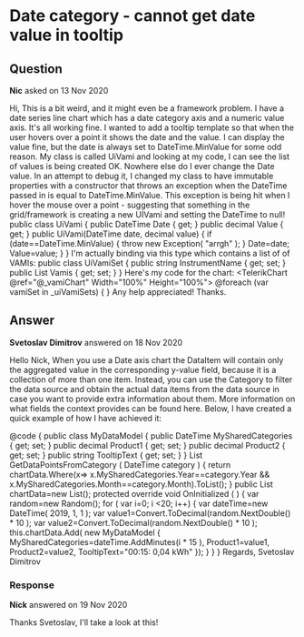 # Date category - cannot get date value in tooltip

## Question

**Nic** asked on 13 Nov 2020

Hi, This is a bit weird, and it might even be a framework problem. I have a date series line chart which has a date category axis and a numeric value axis. It's all working fine. I wanted to add a tooltip template so that when the user hovers over a point it shows the date and the value. I can display the value fine, but the date is always set to DateTime.MinValue for some odd reason. My class is called UiVami and looking at my code, I can see the list of values is being created OK. Nowhere else do I ever change the Date value. In an attempt to debug it, I changed my class to have immutable properties with a constructor that throws an exception when the DateTime passed in is equal to DateTime.MinValue. This exception is being hit when I hover the mouse over a point - suggesting that something in the grid/framework is creating a new UIVami and setting the DateTime to null! public class UiVami { public DateTime Date { get; } public decimal Value { get; } public UiVami(DateTime date, decimal value) { if (date==DateTime.MinValue) { throw new Exception( "arrgh" ); } Date=date; Value=value; } } I'm actually binding via this type which contains a list of of VAMIs: public class UiVamiSet { public string InstrumentName { get; set; } public List<UiVami> Vamis { get; set; } } Here's my code for the chart: <TelerikChart @ref="@_vamiChart" Width="100%" Height="100%"> <ChartSeriesItems> @foreach (var vamiSet in _uiVamiSets) { <ChartSeries Type="ChartSeriesType.Line" Name="@vamiSet.InstrumentName" Field="@nameof(UiVami.Value)" CategoryField="@nameof(UiVami.Date)" Data="@vamiSet.Vamis"> <ChartSeriesMarkers Visible="false"></ChartSeriesMarkers> <ChartSeriesTooltip Visible="true"> <Template> @{ var dataItem=context.DataItem as UiVami; } <div> <strong>@vamiSet.InstrumentName</strong> </div> <div> @dataItem.Date - @dataItem.Value </div> </Template> </ChartSeriesTooltip> </ChartSeries> } </ChartSeriesItems> <ChartValueAxes> <ChartValueAxis NarrowRange="true"> </ChartValueAxis> </ChartValueAxes> <ChartCategoryAxes> <ChartCategoryAxis Type="ChartCategoryAxisType.Date"> <ChartCategoryAxisLabels Step="3"> <ChartCategoryAxisLabelsRotation Angle="-45" /> </ChartCategoryAxisLabels> </ChartCategoryAxis> </ChartCategoryAxes> <ChartTitle Text="Fund Performance"></ChartTitle> <ChartLegend Position="ChartLegendPosition.Bottom"> </ChartLegend> </TelerikChart> Any help appreciated! Thanks.

## Answer

**Svetoslav Dimitrov** answered on 18 Nov 2020

Hello Nick, When you use a Date axis chart the DataItem will contain only the aggregated value in the corresponding y-value field, because it is a collection of more than one item. Instead, you can use the Category to filter the data source and obtain the actual data items from the data source in case you want to provide extra information about them. More information on what fields the context provides can be found here. Below, I have created a quick example of how I have achieved it: <TelerikChart>

<ChartCategoryAxes>
<ChartCategoryAxis BaseUnit="ChartCategoryAxisBaseUnit.Minutes" Type="ChartCategoryAxisType.Date">
<ChartCategoryAxisLabels Step="60"></ChartCategoryAxisLabels>
</ChartCategoryAxis>
</ChartCategoryAxes>

<ChartSeriesItems>
<ChartSeries Type="Telerik.Blazor.ChartSeriesType.Column" Name="Product 1 (SUM)" Data="@chartData" Field="@nameof(MyDataModel.Product1)" CategoryField="@nameof(MyDataModel.MySharedCategories)" Aggregate="ChartSeriesAggregate.Sum">
<ChartSeriesLabels Visible="false"></ChartSeriesLabels>
<ChartSeriesTooltip Visible="true">
<Template>
@{
DateTime dateCategory=DateTime.Parse(context.Category.ToString()); var dataItems=GetDataPointsFromCategory(dateCategory); var currentItem=dataItems.Where(x=>
x.MySharedCategories.Date==dateCategory.Date
&& x.MySharedCategories.Hour==dateCategory.Hour &&
x.MySharedCategories.Minute==dateCategory.Minute).FirstOrDefault();

<div>
@currentItem.TooltipText
</div>
}
</Template>
</ChartSeriesTooltip>
<ChartSeriesStack Group="Stack1"></ChartSeriesStack>
</ChartSeries>
<ChartSeries Type="Telerik.Blazor.ChartSeriesType.Column" Name="Product 2 (SUM)" Data="@chartData" Field="@nameof(MyDataModel.Product2)" CategoryField="@nameof(MyDataModel.MySharedCategories)" Aggregate="ChartSeriesAggregate.Sum">
<ChartSeriesLabels Visible="false"></ChartSeriesLabels>
<ChartSeriesTooltip Visible="true">
<Template>
@{
DateTime dateCategory=DateTime.Parse(context.Category.ToString()); var dataItems=GetDataPointsFromCategory(dateCategory); var currentItem=dataItems.Where(x=>
x.MySharedCategories.Date==dateCategory.Date
&& x.MySharedCategories.Hour==dateCategory.Hour &&
x.MySharedCategories.Minute==dateCategory.Minute).FirstOrDefault();

<div>
@currentItem.TooltipText
</div>
}
</Template>
</ChartSeriesTooltip>
<ChartSeriesStack Group="Stack1"></ChartSeriesStack>
</ChartSeries>
</ChartSeriesItems>

</TelerikChart>

@code { public class MyDataModel { public DateTime MySharedCategories { get; set; } public decimal Product1 { get; set; } public decimal Product2 { get; set; } public string TooltipText { get; set; }
} List<MyDataModel> GetDataPointsFromCategory ( DateTime category ) { return chartData.Where(x=>
x.MySharedCategories.Year==category.Year && x.MySharedCategories.Month==category.Month).ToList();
} public List <MyDataModel> chartData=new List<MyDataModel>(); protected override void OnInitialized ( ) { var random=new Random(); for ( var i=0; i <20; i++)
{ var dateTime=new DateTime( 2019, 1, 1 ); var value1=Convert.ToDecimal(random.NextDouble() * 10 ); var value2=Convert.ToDecimal(random.NextDouble() * 10 ); this.chartData.Add( new MyDataModel { MySharedCategories=dateTime.AddMinutes(i * 15 ), Product1=value1, Product2=value2, TooltipText="00:15: 0,04 kWh" });
}
}
} Regards, Svetoslav Dimitrov

### Response

**Nick** answered on 19 Nov 2020

Thanks Svetoslav, I'll take a look at this!
